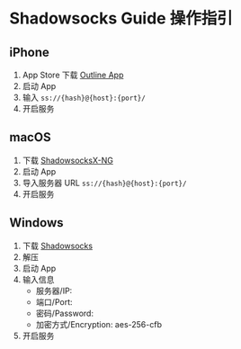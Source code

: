 # Shadowsocks Guide 操作指引

## iPhone

1. App Store 下载 [Outline App](https://apps.apple.com/cn/app/outline-app/id1356177741)
2. 启动 App
3. 输入 `ss://{hash}@{host}:{port}/`
4. 开启服务


## macOS

1. 下载 [ShadowsocksX-NG](https://github.com/shadowsocks/ShadowsocksX-NG/releases)
2. 启动 App
3. 导入服务器 URL `ss://{hash}@{host}:{port}/`
4. 开启服务


## Windows

1. 下载 [Shadowsocks](https://github.com/shadowsocks/shadowsocks-windows/releases)
2. 解压
3. 启动 App
4. 输入信息
    - 服务器/IP:
    - 端口/Port:
    - 密码/Password:
    - 加密方式/Encryption: aes-256-cfb
5. 开启服务

